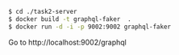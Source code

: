 ```sh
$ cd ./task2-server
$ docker build -t graphql-faker  .
$ docker run -d -i -p 9002:9002 graphql-faker
```
Go to http://localhost:9002/graphql
